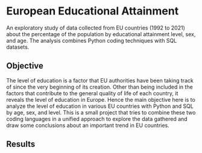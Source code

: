 # European Educational Attainment
An exploratory study of data collected from EU countries (1992 to 2021) about the percentage of the population by educational attainment level, sex, and age. The analysis combines Python coding techniques with SQL datasets.

## Objective
The level of education is a factor that EU authorities have been taking track of since the very beginning of its creation. Other than being included in the factors that contribute to the general quality of life of each country, it reveals the level of education in Europe. Hence the main objective here is to analyze the level of education in various EU countries with Python and SQL by age, sex, and level. This is a small project that tries to combine these two coding languages in a unified approach to explore the data gathered and draw some conclusions about an important trend in EU countries. 

## Results

